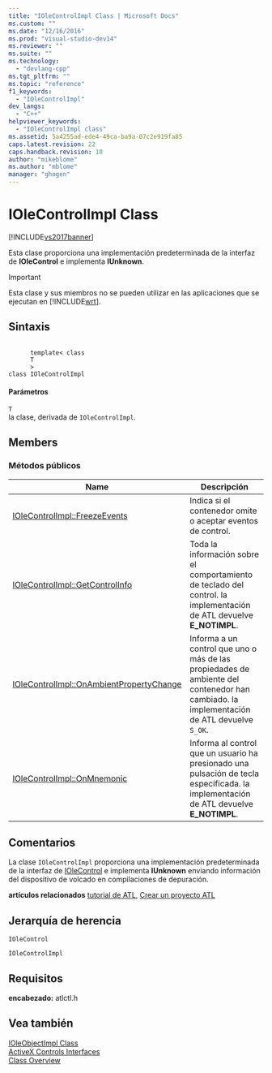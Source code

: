 ```yaml
---
title: "IOleControlImpl Class | Microsoft Docs"
ms.custom: ""
ms.date: "12/16/2016"
ms.prod: "visual-studio-dev14"
ms.reviewer: ""
ms.suite: ""
ms.technology: 
  - "devlang-cpp"
ms.tgt_pltfrm: ""
ms.topic: "reference"
f1_keywords: 
  - "IOleControlImpl"
dev_langs: 
  - "C++"
helpviewer_keywords: 
  - "IOleControlImpl class"
ms.assetid: 5a4255ad-ede4-49ca-ba9a-07c2e919fa85
caps.latest.revision: 22
caps.handback.revision: 10
author: "mikeblome"
ms.author: "mblome"
manager: "ghogen"
---
```

# IOleControlImpl Class
[!INCLUDE[vs2017banner](../../assembler/inline/includes/vs2017banner.md)]

Esta clase proporciona una implementación predeterminada de la interfaz de **IOleControl** e implementa **IUnknown**.  
  
> [!IMPORTANT]
>  Esta clase y sus miembros no se pueden utilizar en las aplicaciones que se ejecutan en [!INCLUDE[wrt](../../atl/reference/includes/wrt_md.md)].  
  
## Sintaxis  
  
```  
  
      template< class   
      T  
      >  
class IOleControlImpl  
```  
  
#### Parámetros  
 `T`  
 la clase, derivada de `IOleControlImpl`.  
  
## Members  
  
### Métodos públicos  
  
|Name|Descripción|  
|----------|-----------------|  
|[IOleControlImpl::FreezeEvents](../Topic/IOleControlImpl::FreezeEvents.md)|Indica si el contenedor omite o aceptar eventos de control.|  
|[IOleControlImpl::GetControlInfo](../Topic/IOleControlImpl::GetControlInfo.md)|Toda la información sobre el comportamiento de teclado del control.  la implementación de ATL devuelve **E\_NOTIMPL**.|  
|[IOleControlImpl::OnAmbientPropertyChange](../Topic/IOleControlImpl::OnAmbientPropertyChange.md)|Informa a un control que uno o más de las propiedades de ambiente del contenedor han cambiado.  la implementación de ATL devuelve `S_OK`.|  
|[IOleControlImpl::OnMnemonic](../Topic/IOleControlImpl::OnMnemonic.md)|Informa al control que un usuario ha presionado una pulsación de tecla especificada.  la implementación de ATL devuelve **E\_NOTIMPL**.|  
  
## Comentarios  
 La clase `IOleControlImpl` proporciona una implementación predeterminada de la interfaz de [IOleControl](http://msdn.microsoft.com/library/windows/desktop/ms694320) e implementa **IUnknown** enviando información del dispositivo de volcado en compilaciones de depuración.  
  
 **artículos relacionados** [tutorial de ATL](../../atl/active-template-library-atl-tutorial.md), [Crear un proyecto ATL](../../atl/reference/creating-an-atl-project.md)  
  
## Jerarquía de herencia  
 `IOleControl`  
  
 `IOleControlImpl`  
  
## Requisitos  
 **encabezado:** atlctl.h  
  
## Vea también  
 [IOleObjectImpl Class](../../atl/reference/ioleobjectimpl-class.md)   
 [ActiveX Controls Interfaces](http://msdn.microsoft.com/library/windows/desktop/ms692724)   
 [Class Overview](../../atl/atl-class-overview.md)